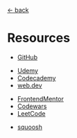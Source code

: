 [&larr; back](./README.md)

# Resources

<div></div>

- [GitHub](https://github.com/)

<div></div>

- [Udemy](https://www.udemy.com/)
- [Codecademy](https://www.codecademy.com/)
- [web.dev](https://web.dev/)

<div></div>

- [FrontendMentor](https://frontendmentor.io/)
- [Codewars](https://www.codewars.com/)
- [LeetCode](https://leetcode.com/)

<div></div>

- [squoosh](https://squoosh.app/)

<div></div>

